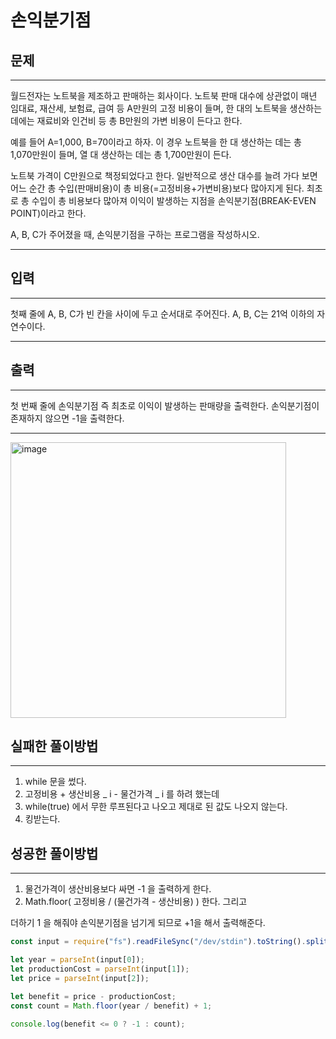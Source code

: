 # 손익분기점

## 문제

---

월드전자는 노트북을 제조하고 판매하는 회사이다. 노트북 판매 대수에 상관없이 매년 임대료, 재산세, 보험료, 급여 등 A만원의 고정 비용이 들며, 한 대의 노트북을 생산하는 데에는 재료비와 인건비 등 총 B만원의 가변 비용이 든다고 한다.

예를 들어 A=1,000, B=70이라고 하자. 이 경우 노트북을 한 대 생산하는 데는 총 1,070만원이 들며, 열 대 생산하는 데는 총 1,700만원이 든다.

노트북 가격이 C만원으로 책정되었다고 한다. 일반적으로 생산 대수를 늘려 가다 보면 어느 순간 총 수입(판매비용)이 총 비용(=고정비용+가변비용)보다 많아지게 된다. 최초로 총 수입이 총 비용보다 많아져 이익이 발생하는 지점을 손익분기점(BREAK-EVEN POINT)이라고 한다.

A, B, C가 주어졌을 때, 손익분기점을 구하는 프로그램을 작성하시오.

---

## 입력

---

첫째 줄에 A, B, C가 빈 칸을 사이에 두고 순서대로 주어진다. A, B, C는 21억 이하의 자연수이다.

---

## 출력

---

첫 번째 줄에 손익분기점 즉 최초로 이익이 발생하는 판매량을 출력한다. 손익분기점이 존재하지 않으면 -1을 출력한다.

---

<img width="441" alt="image" src="https://user-images.githubusercontent.com/82592845/167300116-ca931444-3699-48ec-863b-e8046cd7461c.png">

## 실패한 풀이방법

---

1. while 문을 썼다.
2. 고정비용 + 생산비용 _ i - 물건가격 _ i 를 하려 했는데
3. while(true) 에서 무한 루프된다고 나오고 제대로 된 값도 나오지 않는다.
4. 킹받는다.

## 성공한 풀이방법

---

1. 물건가격이 생산비용보다 싸면 -1 을 출력하게 한다.
2. Math.floor( 고정비용 / (물건가격 - 생산비용) ) 한다. 그리고

더하기 1 을 해줘야 손익분기점을 넘기게 되므로 +1을 해서 출력해준다.

```jsx
const input = require("fs").readFileSync("/dev/stdin").toString().split(" ");

let year = parseInt(input[0]);
let productionCost = parseInt(input[1]);
let price = parseInt(input[2]);

let benefit = price - productionCost;
const count = Math.floor(year / benefit) + 1;

console.log(benefit <= 0 ? -1 : count);
```
